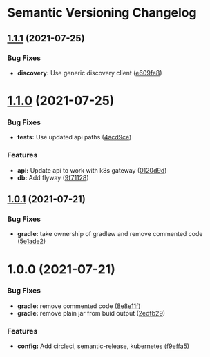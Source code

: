 # Semantic Versioning Changelog

## [1.1.1](https://github.com/JayDamon/setzer-account-service/compare/v1.1.0...v1.1.1) (2021-07-25)


### Bug Fixes

* **discovery:** Use generic discovery client ([e609fe8](https://github.com/JayDamon/setzer-account-service/commit/e609fe88a639c841c5ce2085dd56518f81ef1067))

# [1.1.0](https://github.com/JayDamon/setzer-account-service/compare/v1.0.1...v1.1.0) (2021-07-25)


### Bug Fixes

* **tests:** Use updated api paths ([4acd9ce](https://github.com/JayDamon/setzer-account-service/commit/4acd9cef028e9d62f62e8f5000d9b6eaecd8d19f))


### Features

* **api:** Update api to work with k8s gateway ([0120d9d](https://github.com/JayDamon/setzer-account-service/commit/0120d9d6d7dcff0c0e8418ec25f95e94769ff8bd))
* **db:** Add flyway ([9f71128](https://github.com/JayDamon/setzer-account-service/commit/9f711280c5d2e3243a1a3a1d0aba24b254717272))

## [1.0.1](https://github.com/JayDamon/setzer-account-service/compare/v1.0.0...v1.0.1) (2021-07-21)


### Bug Fixes

* **gradle:** take ownership of gradlew and remove commented code ([5e1ade2](https://github.com/JayDamon/setzer-account-service/commit/5e1ade20604e729373ef9c44d509e1705440966c))

# 1.0.0 (2021-07-21)


### Bug Fixes

* **gradle:** remove commented code ([8e8e11f](https://github.com/JayDamon/setzer-account-service/commit/8e8e11fc16aa8f932dfed4a9d29dda52ca469ad4))
* **gradle:** remove plain jar from buid output ([2edfb29](https://github.com/JayDamon/setzer-account-service/commit/2edfb29887ea578186b28a83b0bc06011dab7573))


### Features

* **config:** Add circleci, semantic-release, kubernetes ([f9effa5](https://github.com/JayDamon/setzer-account-service/commit/f9effa52ac3c3d9aaa27aa953ef8bc9c963849fb))
